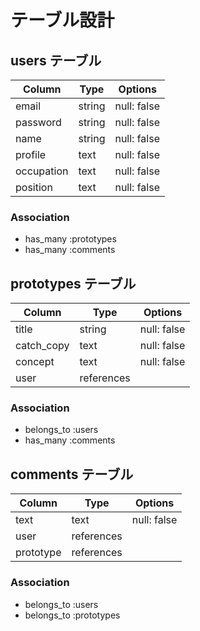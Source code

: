 # テーブル設計

## users テーブル

|Column    |Type  |Options    |
|----------|------|-----------|
|email     |string|null: false|
|password  |string|null: false|
|name      |string|null: false|
|profile   |text  |null: false|
|occupation|text  |null: false|
|position  |text  |null: false|

### Association

- has_many :prototypes
- has_many :comments

## prototypes テーブル

|Column    |Type      |Options    |
|----------|----------|-----------|
|title     |string    |null: false|
|catch_copy|text      |null: false|
|concept   |text      |null: false|
|user      |references|           |

### Association

- belongs_to :users
- has_many :comments

## comments テーブル

|Column   |Type      |Options    |
|---------|----------|-----------|
|text     |text      |null: false|
|user     |references|           |
|prototype|references|           |

### Association

- belongs_to :users
- belongs_to :prototypes